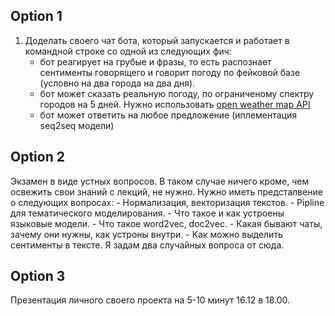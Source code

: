 Option 1 
---
1) Доделать своего чат бота, который запускается и работает в командной строке со одной из следующих фич: 
      - бот реагирует на грубые и фразы, то есть распознает сентименты говорящего и говорит погоду по фейковой базе (условно на два города на два дня). 
      - бот может сказать реальную погоду, по ограниченому спектру городов на 5 дней. Нужно использовать [open weather map API](https://openweathermap.org/forecast5)
      - бот может ответить на любое предложение (иплементация seq2seq модели)
      
Option 2
---
Экзамен в виде устных вопросов. В таком случае ничего кроме, чем освежить свои знаний с лекций, не нужно. Нужно иметь предсталвение о следующих вопросах:
       - Нормализация, векторизация текстов.
       - Pipline для тематического моделирования.
       - Что такое и как устроены языковые модели.
       - Что такое word2vec, doc2vec. 
       - Какая бывают чаты, зачему они нужны, как устроны внутри. 
       - Как можно выделить сентименты в тексте.
Я задам два случайных вопроса от сюда. 

Option 3 
---
Презентация личного своего проекта на 5-10 минут 16.12 в 18.00.  
       
